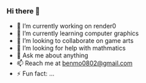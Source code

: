 ### Hi there 👋

- 🔭 I’m currently working on render0
- 🌱 I’m currently learning computer graphics
- 👯 I’m looking to collaborate on game arts
- 🤔 I’m looking for help with mathmatics
- 💬 Ask me about anything
- 📫 Reach me at benmo0802@gmail.com
- ⚡ Fun fact: ...
